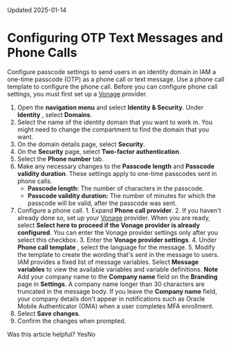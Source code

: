 Updated 2025-01-14
# Configuring OTP Text Messages and Phone Calls
Configure passcode settings to send users in an identity domain in IAM a one-time passcode (OTP) as a phone call or text message. Use a phone call template to configure the phone call.
Before you can configure phone call settings, you must first set up a [Vonage](https://www.vonage.com/) provider.
  1. Open the **navigation menu** and select **Identity & Security**. Under **Identity** , select **Domains**. 
  2. Select the name of the identity domain that you want to work in. You might need to change the compartment to find the domain that you want.
  3. On the domain details page, select **Security**.
  4. On the **Security** page, select **Two-factor authentication**.
  5. Select the **Phone number** tab.
  6. Make any necessary changes to the **Passcode length** and **Passcode validity duration**. These settings apply to one-time passcodes sent in phone calls.
     * **Passcode length:** The number of characters in the passcode.
     * **Passcode validity duration:** The number of minutes for which the passcode will be valid, after the passcode was sent.
  7. Configure a phone call.
    1. Expand **Phone call provider**.
    2. If you haven't already done so, set up your [Vonage](https://www.vonage.com/) provider. When you are ready, select **Select here to proceed if the Vonage provider is already configured**.
You can enter the Vonage provider settings only after you select this checkbox.
    3. Enter the **Vonage provider settings**.
    4. Under **Phone call template** , select the language for the message.
    5. Modify the template to create the wording that's sent in the message to users.
IAM provides a fixed list of message variables. Select **Message variables** to view the available variables and variable definitions.
**Note**
Add your company name to the **Company name** field on the **Branding** page in **Settings**. A company name longer than 30 characters are truncated in the message body. If you leave the **Company name** field, your company details don't appear in notifications such as Oracle Mobile Authenticator (OMA) when a user completes MFA enrollment.
  8. Select **Save changes**.
  9. Confirm the changes when prompted.


Was this article helpful?
YesNo

